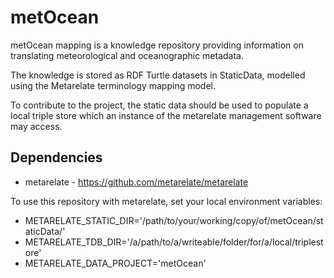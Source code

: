 metOcean
=========

metOcean mapping is a knowledge repository providing information on translating meteorological and oceanographic metadata.

The knowledge is stored as RDF Turtle datasets in StaticData, modelled using the Metarelate terminology mapping model.

To contribute to the project, the static data should be used to populate a local triple store which an instance of the metarelate management software may access. 

Dependencies
------------
* metarelate - https://github.com/metarelate/metarelate

To use this repository with metarelate, set your local environment variables:

* METARELATE_STATIC_DIR='/path/to/your/working/copy/of/metOcean/staticData/'
* METARELATE_TDB_DIR='/a/path/to/a/writeable/folder/for/a/local/triplestore'
* METARELATE_DATA_PROJECT='metOcean' 
